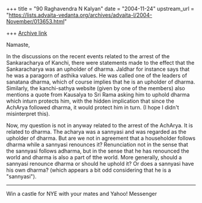 +++
title = "90 Raghavendra N Kalyan"
date = "2004-11-24"
upstream_url = "https://lists.advaita-vedanta.org/archives/advaita-l/2004-November/013653.html"

+++
[Archive link](https://lists.advaita-vedanta.org/archives/advaita-l/2004-November/013653.html)

Namaste,

In the discussions on the recent events related to the arrest of the Sankaracharya of Kanchi, there were statements made to the effect that the Sankaracharya was an upholder of dharma. Jaldhar for instance says that he was a paragorn of asthika values. He was called one of the leaders of sanatana dharma, which of course implies that he is an upholder of dharma. Similarly, the kanchi-sathya website (given by one of the members) also mentions a quote from Kausalya to Sri Rama asking him to uphold dharma which inturn protects him, with the hidden implication that since the AchArya followed dharma, it would protect him in turn. (I hope I didn't misinterpret this). 

Now, my question is not in anyway related to the arrest of the AchArya. It is related to dharma. The acharya was a sannyasi and was regarded as the upholder of dharma. But are we not in agreement that a householder follows dharma while a sannyasi renounces it? Renunciation not in the sense that the sannyasi follows adharma, but in the sense that he has renounced the world and dharma is also a part of tthe world. More generally, should a sannyasi renounce dharma or should he uphold it? Or does a sannyasi have his own dharma? (which appears a bit odd considering that he is a "sannyasi"). 


---------------------------------
Win a castle  for NYE with your mates and Yahoo! Messenger 

